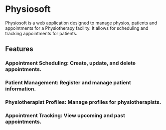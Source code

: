 # Physiosoft

Physiosoft is a web application designed to manage physios, patients and appointments for a Physiotherapy facility. It allows for scheduling and tracking appointments for patients.

## Features

### Appointment Scheduling: Create, update, and delete appointments.
### Patient Management: Register and manage patient information.
### Physiotherapist Profiles: Manage profiles for physiotherapists.
### Appointment Tracking: View upcoming and past appointments.